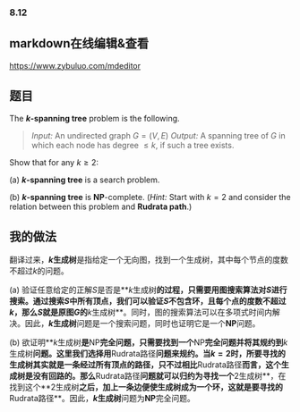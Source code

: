 ###  8.12

## markdown在线编辑&查看
https://www.zybuluo.com/mdeditor
## 题目
The **$k$-spanning tree** problem is the following.

> *Input:* An undirected graph $G=(V,E)$
> *Output:* A spanning tree of $G$ in which each node has degree $\leq k$, if such a tree exists.

Show that for any $k \geq 2$:

(a) **$k$-spanning tree** is a search problem.

(b) **$k$-spanning tree** is **NP**-complete. (*Hint:* Start with $k=2$ and consider the relation between this problem and **Rudrata path**.)

## 我的做法

翻译过来，**$k$生成树**是指给定一个无向图，找到一个生成树，其中每个节点的度数不超过$k$的问题。

(a) 验证任意给定的正解$S$是否是**$k$生成树**的过程，只需要用图搜索算法对$S$进行搜索。通过搜索$S$中所有顶点，我们可以验证$S$不包含环，且每个点的度数不超过$k$，那么$S$就是原图$G$的**$k$生成树**。同时，图的搜索算法可以在多项式时间内解决。因此，**$k$生成树**问题是一个搜索问题，同时也证明它是一个**NP**问题。

(b) 欲证明**$k$生成树**是**NP**完全问题，只需要找到一个**NP**完全问题并将其规约到**$k$生成树**问题。这里我们选择用**Rudrata路径**问题来规约。当$k=2$时，所要寻找的生成树其实就是一条经过所有顶点的路径，只不过相比**Rudrata路径**而言，这个生成树是没有回路的。那么**Rudrata路径**问题就可以归约为寻找一个**$2$生成树**，在找到这个**$2$生成树**之后，加上一条边便使生成树成为一个环，这就是要寻找的**Rudrata路径**。因此，**$k$生成树**问题为**NP**完全问题。
